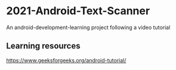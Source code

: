 # 2021-Android-Text-Scanner
An android-development-learning project following a video tutorial

## Learning resources
https://www.geeksforgeeks.org/android-tutorial/
